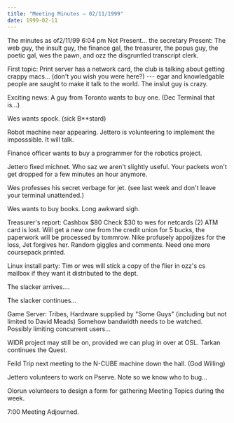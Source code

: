 ```yaml
---
title: "Meeting Minutes – 02/11/1999"
date: 1999-02-11
---
```

The minutes as of2/11/99 6:04 pm Not Present... the secretary Present: The web guy, the insult guy, the finance gal, the treasurer, the popus guy, the poetic gal, wes the pawn, and ozz the disgruntled transcript clerk. </p><p>
First topic: Print server has a network card, the club is talking about getting crappy macs... (don't you wish you were here?) --- egar and knowledgable people are saught to make it talk to the world.   The inslut guy is crazy. </p><p>
Exciting news: A guy from Toronto wants to buy one. (Dec Terminal that is...) </p><p>
Wes wants spock.  (sick B**stard)    </p><p>
Robot machine near appearing.   Jettero is volunteering to implement the imposssible.   It will talk. </p><p>
Finance officer wants to buy a programmer for the robotics project. </p><p>
Jettero fixed michnet.   Who saz we aren't slightly useful.   Your packets won't get dropped for a few minutes an hour anymore. </p><p>
Wes professes his secret verbage for jet.  (see last week and don't leave your terminal unattended.) </p><p>
Wes wants to buy books.   Long awkward sigh. </p><p>
Treasurer's report:   Cashbox $80 Check $30 to wes for netcards (2)   ATM card is lost.   Will get a new one from the credit union for 5 bucks, the paperwork will be processed by tommrow.  Nike profusely appoljizes for the loss, Jet forgives her.   Random giggles and comments.   Need one more coursepack printed. </p><p>
Linux install party:   Tim or wes will stick a copy of the flier in ozz's cs mailbox if they want it distributed to the dept. </p><p>
The slacker arrives.... </p><p>
The slacker continues... </p><p>
Game Server: Tribes, Hardware supplied by "Some Guys" (including but not limited to David Meads) Somehow bandwidth needs to be watched. Possibly limiting concurrent users... </p><p>
WIDR project may still be on, provided we can plug in over at OSL.  Tarkan continues the Quest. </p><p>
Feild Trip next meeting to the N-CUBE machine down the hall. (God Willing) </p><p>
Jettero volunteers to work on Pserve. Note so we know who to bug... </p><p>
Olorun volunteers to design a form for gathering Meeting Topics during the week. </p><p>
7:00 Meeting Adjourned. </p>
